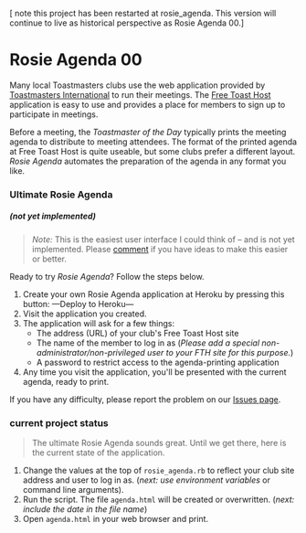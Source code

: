 [ note this project has been restarted at rosie_agenda. This
version will continue to live as historical perspective
as Rosie Agenda 00.]

# Rosie Agenda 00

Many local Toastmasters clubs use the web application provided by
[Toastmasters International](http://toastmasters.org) to run their
meetings. The [Free Toast Host](http://www.toastmastersclubs.org/)
application is easy to use and provides a place for members to sign
up to participate in meetings.

Before a meeting, the *Toastmaster of the Day* typically prints
the meeting agenda to distribute to meeting attendees. The format
of the printed agenda at Free Toast Host
is quite useable, but some clubs prefer a
different layout. *Rosie Agenda* automates the preparation of
the agenda in any format you like.

### Ultimate Rosie Agenda

##### (not yet implemented)

> *Note:* This is the easiest user interface I could think
of – and is not yet implemented. Please [comment][issues]
if you have ideas to make this easier or better.

Ready to try *Rosie Agenda*? Follow the steps below.

1. Create your own Rosie Agenda application at Heroku by
pressing this button: —Deploy to Heroku—
2. Visit the application you created.
3. The application will ask for a few things:
	* The address (URL) of your club's Free Toast Host site
	* The name of the member to log in as (*Please add a
	special non-administrator/non-privileged user to your FTH site
	for this purpose.*)
	* A password to restrict access to the agenda-printing application
4. Any time you visit the application, you'll be presented with
the current agenda, ready to print.

If you have any difficulty, please report the problem on
our [Issues page][issues].

### current project status

> The ultimate Rosie Agenda sounds great. Until we get there,
here is the current state of the application.

1. Change the values at the top of `rosie_agenda.rb`
to reflect your club site address and user to log in as.
(*next: use environment variables* or command line arguments).
3. Run the script. The file `agenda.html` will be created
or overwritten.
(*next: include the date in the file name*)
4. Open `agenda.html` in your web browser and print.

[issues]: https://github.com/slothbear/rosie_agenda/issues
  "rosie_agenda issues page"
